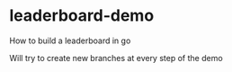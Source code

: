 # leaderboard-demo
How to build a leaderboard in go


Will try to create new branches at every step of the demo